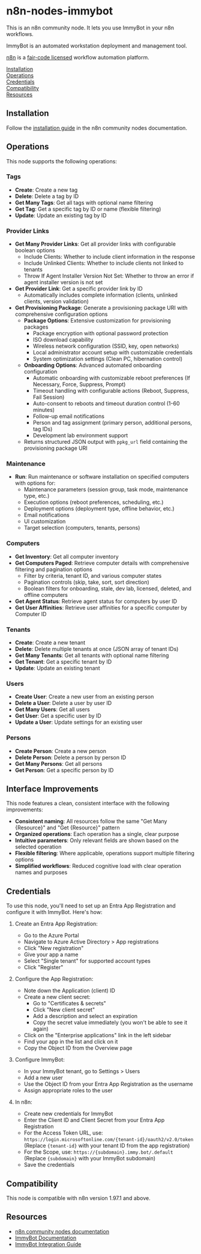 # n8n-nodes-immybot

This is an n8n community node. It lets you use ImmyBot in your n8n workflows.

ImmyBot is an automated workstation deployment and management tool.

[n8n](https://n8n.io/) is a [fair-code licensed](https://docs.n8n.io/reference/license/) workflow automation platform.

[Installation](#installation)  
[Operations](#operations)  
[Credentials](#credentials)  
[Compatibility](#compatibility)  
[Resources](#resources)  

## Installation

Follow the [installation guide](https://docs.n8n.io/integrations/community-nodes/installation/) in the n8n community nodes documentation.

## Operations

This node supports the following operations:

### Tags
- **Create**: Create a new tag
- **Delete**: Delete a tag by ID
- **Get Many Tags**: Get all tags with optional name filtering
- **Get Tag**: Get a specific tag by ID or name (flexible filtering)
- **Update**: Update an existing tag by ID

### Provider Links
- **Get Many Provider Links**: Get all provider links with configurable boolean options
  - Include Clients: Whether to include client information in the response
  - Include Unlinked Clients: Whether to include clients not linked to tenants
  - Throw If Agent Installer Version Not Set: Whether to throw an error if agent installer version is not set
- **Get Provider Link**: Get a specific provider link by ID
  - Automatically includes complete information (clients, unlinked clients, version validation)
- **Get Provisioning Package**: Generate a provisioning package URI with comprehensive configuration options
  - **Package Options**: Extensive customization for provisioning packages
    - Package encryption with optional password protection
    - ISO download capability
    - Wireless network configuration (SSID, key, open networks)
    - Local administrator account setup with customizable credentials
    - System optimization settings (Clean PC, hibernation control)
  - **Onboarding Options**: Advanced automated onboarding configuration
    - Automatic onboarding with customizable reboot preferences (If Necessary, Force, Suppress, Prompt)
    - Timeout handling with configurable actions (Reboot, Suppress, Fail Session)
    - Auto-consent to reboots and timeout duration control (1-60 minutes)
    - Follow-up email notifications
    - Person and tag assignment (primary person, additional persons, tag IDs)
    - Development lab environment support
  - Returns structured JSON output with `ppkg_url` field containing the provisioning package URI

### Maintenance
- **Run**: Run maintenance or software installation on specified computers with options for:
  - Maintenance parameters (session group, task mode, maintenance type, etc.)
  - Execution options (reboot preferences, scheduling, etc.)
  - Deployment options (deployment type, offline behavior, etc.)
  - Email notifications
  - UI customization
  - Target selection (computers, tenants, persons)

### Computers
- **Get Inventory**: Get all computer inventory
- **Get Computers Paged**: Retrieve computer details with comprehensive filtering and pagination options
  - Filter by criteria, tenant ID, and various computer states
  - Pagination controls (skip, take, sort, sort direction)
  - Boolean filters for onboarding, stale, dev lab, licensed, deleted, and offline computers
- **Get Agent Status**: Retrieve agent status for computers by user ID
- **Get User Affinities**: Retrieve user affinities for a specific computer by Computer ID

### Tenants
- **Create**: Create a new tenant
- **Delete**: Delete multiple tenants at once (JSON array of tenant IDs)
- **Get Many Tenants**: Get all tenants with optional name filtering
- **Get Tenant**: Get a specific tenant by ID
- **Update**: Update an existing tenant

### Users
- **Create User**: Create a new user from an existing person
- **Delete a User**: Delete a user by user ID
- **Get Many Users**: Get all users
- **Get User**: Get a specific user by ID
- **Update a User**: Update settings for an existing user

### Persons
- **Create Person**: Create a new person
- **Delete Person**: Delete a person by person ID
- **Get Many Persons**: Get all persons
- **Get Person**: Get a specific person by ID

## Interface Improvements

This node features a clean, consistent interface with the following improvements:

- **Consistent naming**: All resources follow the same "Get Many {Resource}" and "Get {Resource}" pattern
- **Organized operations**: Each operation has a single, clear purpose
- **Intuitive parameters**: Only relevant fields are shown based on the selected operation
- **Flexible filtering**: Where applicable, operations support multiple filtering options
- **Simplified workflows**: Reduced cognitive load with clear operation names and purposes

## Credentials

To use this node, you'll need to set up an Entra App Registration and configure it with ImmyBot. Here's how:

1. Create an Entra App Registration:
   - Go to the Azure Portal
   - Navigate to Azure Active Directory > App registrations
   - Click "New registration"
   - Give your app a name
   - Select "Single tenant" for supported account types
   - Click "Register"

2. Configure the App Registration:
   - Note down the Application (client) ID
   - Create a new client secret:
     - Go to "Certificates & secrets"
     - Click "New client secret"
     - Add a description and select an expiration
     - Copy the secret value immediately (you won't be able to see it again)
   - Click on the "Enterprise applications" link in the left sidebar
   - Find your app in the list and click on it
   - Copy the Object ID from the Overview page

3. Configure ImmyBot:
   - In your ImmyBot tenant, go to Settings > Users
   - Add a new user
   - Use the Object ID from your Entra App Registration as the username
   - Assign appropriate roles to the user

4. In n8n:
   - Create new credentials for ImmyBot
   - Enter the Client ID and Client Secret from your Entra App Registration
   - For the Access Token URL, use: `https://login.microsoftonline.com/{tenant-id}/oauth2/v2.0/token`
     (Replace `{tenant-id}` with your tenant ID from the app registration)
   - For the Scope, use: `https://{subdomain}.immy.bot/.default`
     (Replace `{subdomain}` with your ImmyBot subdomain)
   - Save the credentials

## Compatibility

This node is compatible with n8n version 1.97.1 and above.

## Resources

* [n8n community nodes documentation](https://docs.n8n.io/integrations/community-nodes/)
* [ImmyBot Documentation](https://docs.immy.bot/)
* [ImmyBot Integration Guide](https://docs.immy.bot/build-your-own-integration.html)


